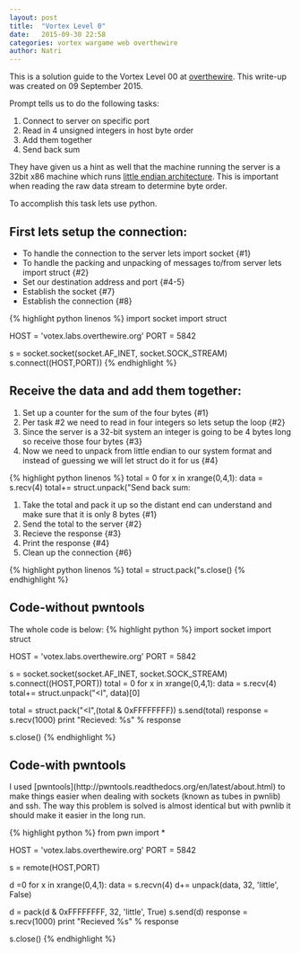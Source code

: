 ```yaml
---
layout: post
title:  "Vortex Level 0"
date:   2015-09-30 22:58
categories: vortex wargame web overthewire
author: Natri
---
```

This is a solution guide to the Vortex Level 00 at <a href="http://overthewire.org/wargames/vortex/vortex0.html">overthewire</a>. This write-up was created on 09 September 2015.
<!--break-->
Prompt tells us to do the following tasks:
<ol>
<li>Connect to server on specific port</li>
<li>Read in 4 unsigned integers in host byte order</li>
<li>Add them together</li>
<li>Send back sum</li>
</ol>

They have given us a hint as well that the machine running the server is a 32bit x86 machine which runs [little endian architecture](https://en.wikipedia.org/wiki/Endianness).  This is important when reading the raw data stream to determine byte order.


To accomplish this task lets use python.  

<h2>First lets setup the connection:</h2>
<ul>
<li>To handle the connection to the server lets import socket {#1}</li>
<li>To handle the packing and unpacking of messages to/from server lets import struct {#2}</li>
<li>Set our destination address and port {#4-5}</li>
<li>Establish the socket {#7}</li>
<li>Establish the connection {#8}</li>
</ul>
{% highlight python linenos %}
import socket
import struct

HOST = 'votex.labs.overthewire.org'
PORT = 5842

s = socket.socket(socket.AF_INET, socket.SOCK_STREAM)
s.connect((HOST,PORT))
{% endhighlight %}

<h2>Receive the data and add them together:</h2>
<ol>
<li>Set up a counter for the sum of the four bytes {#1}</li>
<li>Per task #2 we need to read in four integers so lets setup the loop {#2}</li>
<li>Since the server is a 32-bit system an integer is going to be 4 bytes long so receive those four bytes {#3}</li>
<li>Now we need to unpack from little endian to our system format and instead of guessing we will let struct do it for us {#4}</li>
</ol>
{% highlight python linenos %}
total = 0
for x in xrange(0,4,1):
	data = s.recv(4)
	total+= struct.unpack("<I", data)[0]
{% endhighlight %}

<h2>Send back sum:</h2>
<ol>
<li>Take the total and pack it up so the distant end can understand and make sure that it is only 8 bytes {#1}</li>
<li>Send the total to the server {#2}</li>
<li>Recieve the response {#3}</li>
<li>Print the response {#4}</li>
<li>Clean up the connection {#6}</li>
</ol>
{% highlight python linenos %}
total = struct.pack("<I",(total & 0xFFFFFFFF))
s.send(total)
response = s.recv(1000)
print "Recieved: %s" % response

s.close()
{% endhighlight %}


<h2>Code-without pwntools</h2>
The whole code is below:
{% highlight python %}
import socket
import struct

HOST = 'votex.labs.overthewire.org'
PORT = 5842

s = socket.socket(socket.AF_INET, socket.SOCK_STREAM)
s.connect((HOST,PORT))
total = 0
for x in xrange(0,4,1):
	data = s.recv(4)
	total+= struct.unpack("<I", data)[0]

total = struct.pack("<I",(total & 0xFFFFFFFF))
s.send(total)
response = s.recv(1000)
print "Recieved: %s" % response

s.close()
{% endhighlight %}

<h2>Code-with pwntools</h2>
I used [pwntools](http://pwntools.readthedocs.org/en/latest/about.html) to make things easier when dealing with sockets (known as tubes in pwnlib) and ssh.  The way this problem is solved is almost identical but with pwnlib it should make it easier in the long run.

{% highlight python %}
from pwn import *

HOST = 'votex.labs.overthewire.org'
PORT = 5842

s = remote(HOST,PORT)

d =0
for x in xrange(0,4,1):
    data = s.recvn(4)
    d+= unpack(data, 32, 'little', False)

d = pack(d & 0xFFFFFFFF, 32, 'little', True)
s.send(d)
response = s.recv(1000)
print "Recieved %s" % response


s.close()
{% endhighlight %}
